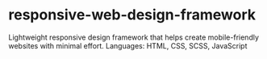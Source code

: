 # responsive-web-design-framework
Lightweight responsive design framework that helps create mobile-friendly websites with minimal effort. Languages: HTML, CSS, SCSS, JavaScript
